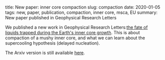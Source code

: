 title: New paper: inner core compaction
slug: compaction
date: 2020-01-05
tags: new, paper, publication, compaction, inner core, msca, EU
summary: New paper published in Geophysical Research Letters

We published a new work in Geophysical Research Letters:[the fate of liquids trapped during the Earth's inner core growth](https://agupubs.onlinelibrary.wiley.com/doi/10.1029/2019GL085654). This is about compaction of a mushy inner core, and what we can learn about the supercooling hypothesis (delayed nucleation). 

The Arxiv version is still available [here](https://arxiv.org/abs/1912.12258).